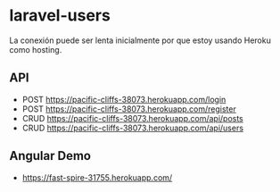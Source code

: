 # laravel-users

La conexión puede ser lenta inicialmente por que estoy usando Heroku como hosting.

## API

* POST https://pacific-cliffs-38073.herokuapp.com/login
* POST https://pacific-cliffs-38073.herokuapp.com/register
* CRUD https://pacific-cliffs-38073.herokuapp.com/api/posts
* CRUD https://pacific-cliffs-38073.herokuapp.com/api/users

## Angular Demo

* https://fast-spire-31755.herokuapp.com/
